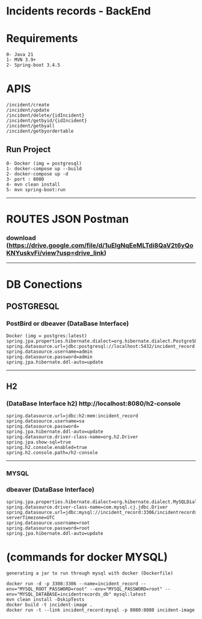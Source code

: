 
# Incidents records - BackEnd

# Requirements
    0- Java 21
    1- MVN 3.9+
    2- Spring-boot 3.4.5

# APIS
    /incident/create
    /incident/update
    /incident/delete/{idIncident}
    /incident/getbyid/{idIncident}
    /incident/getbyall
    /incident/getbyordertable

## Run Project
    0- Docker (img = postgresql)
    1- docker-compose up --build
    2- docker-compose up -d
    3- port : 8080
    4- mvn clean install
    5- mvn spring-boot:run

---
# ROUTES JSON Postman
### download (https://drive.google.com/file/d/1uEIgNqEeMLTdi8QaV2t6yQoKNYuskvFi/view?usp=drive_link)

---
# DB Conections

## POSTGRESQL 

### PostBird or dbeaver (DataBase Interface)
    Docker (img = postgres:latest)
    spring.jpa.properties.hibernate.dialect=org.hibernate.dialect.PostgreSQLDialect
    spring.datasource.url=jdbc:postgresql://localhost:5432/incident_record
    spring.datasource.username=admin
    spring.datasource.password=admin
    spring.jpa.hibernate.ddl-auto=update

---
## H2 
### (DataBase Interface h2) http://localhost:8080/h2-console

    spring.datasource.url=jdbc:h2:mem:incident_record
    spring.datasource.username=sa
    spring.datasource.password=
    spring.jpa.hibernate.ddl-auto=update
    spring.datasource.driver-class-name=org.h2.Driver
    spring.jpa.show-sql=true
    spring.h2.console.enabled=true
    spring.h2.console.path=/h2-console


---
### MYSQL
###  dbeaver (DataBase Interface)
    spring.jpa.properties.hibernate.dialect=org.hibernate.dialect.MySQLDialect
    spring.datasource.driver-class-name=com.mysql.cj.jdbc.Driver
    spring.datasource.url=jdbc:mysql://incident_record:3306/incidentrecords_db?serverTimezone=UTC
    spring.datasource.username=root
    spring.datasource.password=root
    spring.jpa.hibernate.ddl-auto=update

# (commands for docker MYSQL)

    generating a jar to run through mysql with docker (Dockerfile)

    docker run -d -p 3308:3306 --name=incident_record --env="MYSQL_ROOT_PASSWORD=root" --env="MYSQL_PASSWORD=root" --env="MYSQL_DATABASE=incidentrecords_db" mysql:latest
    mvn clean install -DskipTests
    docker build -t incident-image .
    docker run -t --link incident_record:mysql -p 8080:8080 incident-image











